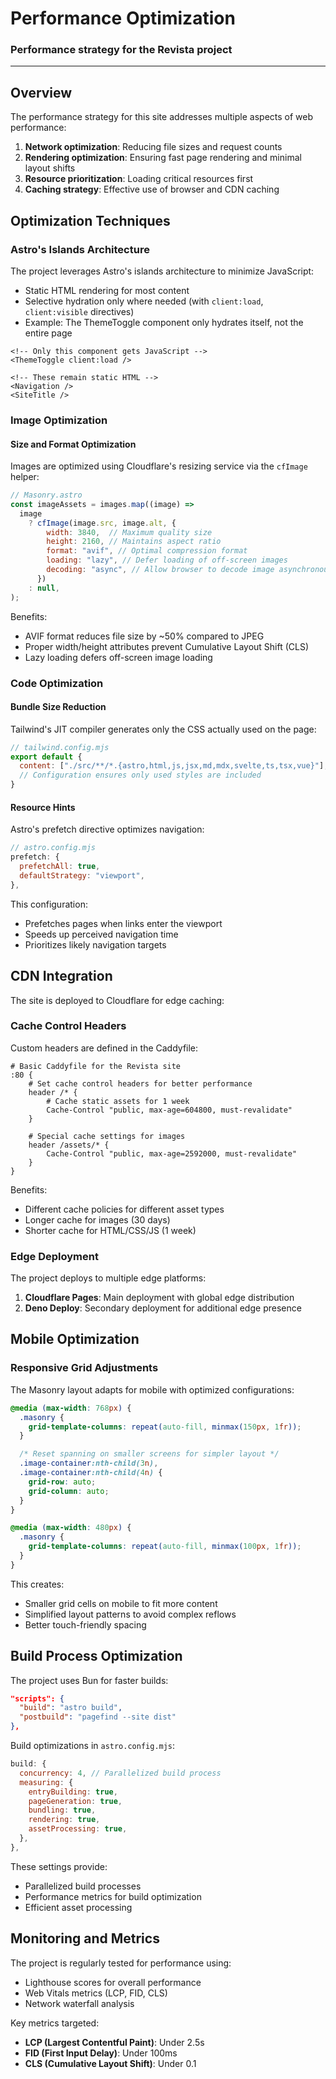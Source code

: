 # Performance Optimization

### Performance strategy for the Revista project
---

## Overview

The performance strategy for this site addresses multiple aspects of web performance:

1. **Network optimization**: Reducing file sizes and request counts
2. **Rendering optimization**: Ensuring fast page rendering and minimal layout shifts
3. **Resource prioritization**: Loading critical resources first
4. **Caching strategy**: Effective use of browser and CDN caching

## Optimization Techniques

### Astro's Islands Architecture

The project leverages Astro's islands architecture to minimize JavaScript:

- Static HTML rendering for most content
- Selective hydration only where needed (with `client:load`, `client:visible` directives)
- Example: The ThemeToggle component only hydrates itself, not the entire page

```astro
<!-- Only this component gets JavaScript -->  
<ThemeToggle client:load />  
  
<!-- These remain static HTML -->  
<Navigation />  
<SiteTitle />  
```

### Image Optimization

#### Size and Format Optimization

Images are optimized using Cloudflare's resizing service via the `cfImage` helper:

```javascript
// Masonry.astro
const imageAssets = images.map((image) =>
  image
    ? cfImage(image.src, image.alt, {
        width: 3840,  // Maximum quality size
        height: 2160, // Maintains aspect ratio
        format: "avif", // Optimal compression format
        loading: "lazy", // Defer loading of off-screen images
        decoding: "async", // Allow browser to decode image asynchronously
      })
    : null,
);
```

Benefits:
- AVIF format reduces file size by ~50% compared to JPEG
- Proper width/height attributes prevent Cumulative Layout Shift (CLS)
- Lazy loading defers off-screen image loading

### Code Optimization

#### Bundle Size Reduction

Tailwind's JIT compiler generates only the CSS actually used on the page:

```javascript
// tailwind.config.mjs
export default {
  content: ["./src/**/*.{astro,html,js,jsx,md,mdx,svelte,ts,tsx,vue}"],
  // Configuration ensures only used styles are included
}
```

#### Resource Hints

Astro's prefetch directive optimizes navigation:

```javascript
// astro.config.mjs
prefetch: {
  prefetchAll: true,
  defaultStrategy: "viewport",
},
```

This configuration:
- Prefetches pages when links enter the viewport
- Speeds up perceived navigation time
- Prioritizes likely navigation targets

## CDN Integration

The site is deployed to Cloudflare for edge caching:

### Cache Control Headers

Custom headers are defined in the Caddyfile:

```
# Basic Caddyfile for the Revista site
:80 {
    # Set cache control headers for better performance
    header /* {
        # Cache static assets for 1 week
        Cache-Control "public, max-age=604800, must-revalidate"
    }

    # Special cache settings for images
    header /assets/* {
        Cache-Control "public, max-age=2592000, must-revalidate"
    }
}
```

Benefits:
- Different cache policies for different asset types
- Longer cache for images (30 days)
- Shorter cache for HTML/CSS/JS (1 week)

### Edge Deployment

The project deploys to multiple edge platforms:

1. **Cloudflare Pages**: Main deployment with global edge distribution
2. **Deno Deploy**: Secondary deployment for additional edge presence

## Mobile Optimization

### Responsive Grid Adjustments

The Masonry layout adapts for mobile with optimized configurations:

```css
@media (max-width: 768px) {
  .masonry {
    grid-template-columns: repeat(auto-fill, minmax(150px, 1fr));
  }

  /* Reset spanning on smaller screens for simpler layout */
  .image-container:nth-child(3n),
  .image-container:nth-child(4n) {
    grid-row: auto;
    grid-column: auto;
  }
}

@media (max-width: 480px) {
  .masonry {
    grid-template-columns: repeat(auto-fill, minmax(100px, 1fr));
  }
}
```

This creates:
- Smaller grid cells on mobile to fit more content
- Simplified layout patterns to avoid complex reflows
- Better touch-friendly spacing

## Build Process Optimization

The project uses Bun for faster builds:

```json
"scripts": {
  "build": "astro build",
  "postbuild": "pagefind --site dist"
},
```

Build optimizations in `astro.config.mjs`:

```javascript
build: {
  concurrency: 4, // Parallelized build process
  measuring: {
    entryBuilding: true,
    pageGeneration: true,
    bundling: true,
    rendering: true,
    assetProcessing: true,
  },
},
```

These settings provide:
- Parallelized build processes
- Performance metrics for build optimization
- Efficient asset processing

## Monitoring and Metrics

The project is regularly tested for performance using:

- Lighthouse scores for overall performance
- Web Vitals metrics (LCP, FID, CLS)
- Network waterfall analysis

Key metrics targeted:
- **LCP (Largest Contentful Paint)**: Under 2.5s
- **FID (First Input Delay)**: Under 100ms
- **CLS (Cumulative Layout Shift)**: Under 0.1